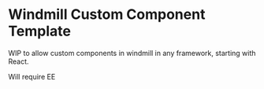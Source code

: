 # Windmill Custom Component Template

WIP to allow custom components in windmill in any framework, starting with
React.

Will require EE
